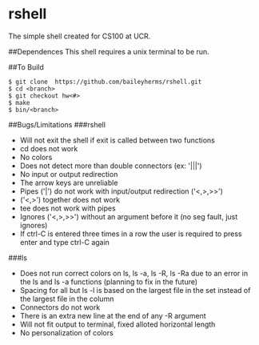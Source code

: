 # rshell
The simple shell created for CS100 at UCR.

##Dependences
This shell requires a unix terminal to be run.

##To Build
```
$ git clone  https://github.com/baileyherms/rshell.git
$ cd <branch>
$ git checkout hw<#>
$ make
$ bin/<branch>
```
##Bugs/Limitations
###rshell
- Will not exit the shell if exit is called between two functions
- cd does not work
- No colors
- Does not detect more than double connectors (ex: '|||')
- No input or output redirection
- The arrow keys are unreliable
- Pipes ('|') do not work with input/output redirection ('<,>,>>')
- ('<,>') together does not work
- tee does not work with pipes
- Ignores ('<,>,>>') without an argument before it (no seg fault, just ignores)
- If ctrl-C is entered three times in a row the user is required to press enter and type ctrl-C again

###ls
- Does not run correct colors on ls, ls -a, ls -R, ls -Ra due to an error in the ls and ls -a functions (planning to fix in the future)
- Spacing for all but ls -l is based on the largest file in the set instead of the largest file in the column
- Connectors do not work
- There is an extra new line at the end of any -R argument
- Will not fit output to terminal, fixed alloted horizontal length
- No personalization of colors
